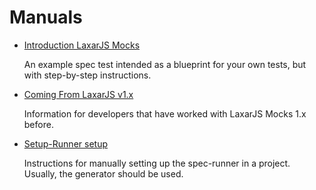 # Manuals

* [Introduction LaxarJS Mocks](introduction.md)

  An example spec test intended as a blueprint for your own tests, but with step-by-step instructions.


* [Coming From LaxarJS v1.x](migration.md)

  Information for developers that have worked with LaxarJS Mocks 1.x before.


* [Setup-Runner setup](setup.md)

  Instructions for manually setting up the spec-runner in a project.
  Usually, the generator should be used.
